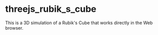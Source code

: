 # threejs_rubik_s_cube
This is a 3D simulation of a Rubik's Cube that works directly in the Web browser.
